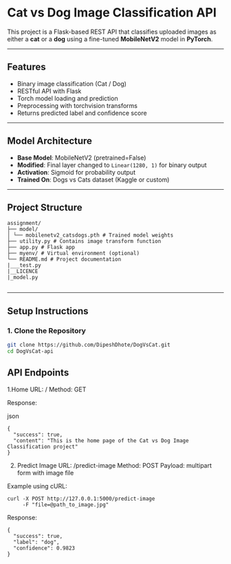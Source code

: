 # Cat vs Dog Image Classification API

This project is a Flask-based REST API that classifies uploaded images as either a **cat** or a **dog** using a fine-tuned **MobileNetV2** model in **PyTorch**.

---

##  Features

- Binary image classification (Cat / Dog)
- RESTful API with Flask
- Torch model loading and prediction
- Preprocessing with torchvision transforms
- Returns predicted label and confidence score

---

##  Model Architecture

- **Base Model**: MobileNetV2 (pretrained=False)
- **Modified**: Final layer changed to `Linear(1280, 1)` for binary output
- **Activation**: Sigmoid for probability output
- **Trained On**: Dogs vs Cats dataset (Kaggle or custom)

---

##  Project Structure
```
assignment/
├── model/
│ └── mobilenetv2_catsdogs.pth # Trained model weights
├── utility.py # Contains image transform function
├── app.py # Flask app
├── myenv/ # Virtual environment (optional)
└── README.md # Project documentation
|___test.py
|__LICENCE
|_model.py


```

---

## Setup Instructions

### 1. Clone the Repository

```bash
git clone https://github.com/DipeshDhote/DogVsCat.git
cd DogVsCat-api
```

## API Endpoints

1.Home
URL: /
Method: GET

Response:

json
```
{
  "success": true,
  "content": "This is the home page of the Cat vs Dog Image Classification project"
}
```
2. Predict Image
URL: /predict-image
Method: POST
Payload: multipart form with image file

Example using cURL:

```
curl -X POST http://127.0.0.1:5000/predict-image
     -F "file=@path_to_image.jpg"
```
Response:

```
{
  "success": true,
  "label": "dog",
  "confidence": 0.9823
}
```
